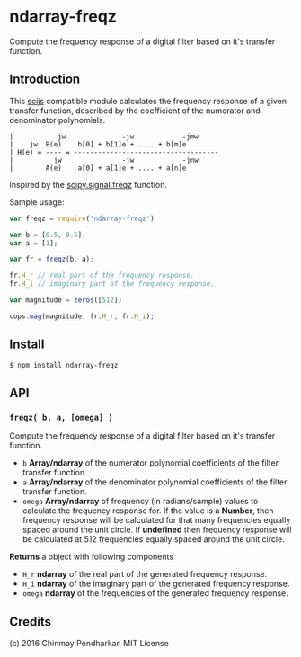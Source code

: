 # ndarray-freqz

Compute the frequency response of a digital filter based on it's transfer function.


## Introduction

This [scijs](scijs.net) compatible module calculates the frequency response of a given transfer function, described by the coefficient of the numerator and denominator polynomials.

```
|           jw              -jw            -jmw
|    jw  B(e)    b[0] + b[1]e + .... + b[m]e
| H(e) = ---- = ------------------------------------
|          jw               -jw            -jnw
|        A(e)    a[0] + a[1]e + .... + a[n]e
```


Inspired by the [scipy.signal.freqz](https://docs.scipy.org/doc/scipy/reference/generated/scipy.signal.freqz.html) function.

Sample usage:

```javascript
var freqz = require('ndarray-freqz')

var b = [0.5, 0.5];
var a = [1];

var fr = freqz(b, a);

fr.H_r // real part of the frequency response.
fr.H_i // imaginary part of the frequency response.

var magnitude = zeros([512])

cops.mag(magnitude, fr.H_r, fr.H_i);

```


## Install

```sh
$ npm install ndarray-freqz
```


## API

### `freqz( b, a, [omega] )`
Compute the frequency response of a digital filter based on it's transfer function.

* `b` __Array/ndarray__ of the numerator polynomial coefficients of the filter transfer function.
* `a` __Array/ndarray__ of the denominator polynomial coefficients of the filter transfer function.
* `omega` __Array/ndarray__ of frequency (in radians/sample) values to calculate the frequency response for. If the value is a __Number__, then frequency response will be calculated for that many frequencies equally spaced around the unit circle. If __undefined__ then frequency response will be calculated at 512 frequencies equally spaced around the unit circle.

**Returns** a object with following components

* `H_r` __ndarray__ of the real part of the generated frequency response.
* `H_i` __ndarray__ of the imaginary part of the generated frequency response.
* `omega` __ndarray__ of the frequencies of the generated frequency response.


## Credits

(c) 2016 Chinmay Pendharkar. MIT License
